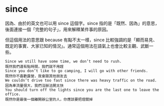 # since
因為、由於的英文也可以用 since 這個字。since 指的是「既然、因為」的意思，後面連接一個「完整的句子」，用來解釋某件事的原因。

但這個用法的意思跟 because 有點不太一樣，since 比較強調的是「顯而易見、既定的事實、大家已知的情況」。通常這個用法在語氣上也會比較主觀、武斷一些。

```
Since we still have some time, we don’t need to rush.
既然我們還有點時間，我們就不用趕
Since you don’t like to go camping, I will go with other friends.
既然你不喜歡露營，我會跟其他朋友去
We couldn’t drive too fast since there was heavy traffic on the road.
因為車流量很大，我們沒辦法開太快
You should turn off the lights since you are the last one to leave the office.
既然你是最後一個離開辦公室的人，你應該要把燈關掉
```